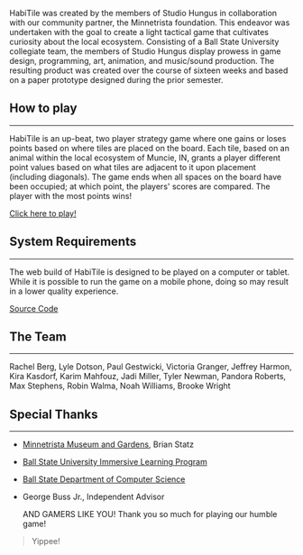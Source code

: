 HabiTile was created by the members of Studio Hungus in collaboration with our community partner, the Minnetrista foundation. This endeavor was undertaken with the goal to create a light tactical game that cultivates curiosity about the local ecosystem. Consisting of a Ball State University collegiate team, the members of Studio Hungus display prowess in game design, programming, art, animation, and music/sound production. The resulting product was created over the course of sixteen weeks and based on a paper prototype designed during the prior semester.

## How to play
---
HabiTile is an up-beat, two player strategy game where one gains or loses points based on where tiles are placed on the board. Each tile, based on an animal within the local ecosystem of Muncie, IN, grants a player different point values based on what tiles are adjacent to it upon placement (including diagonals). The game ends when all spaces on the board have been occupied; at which point, the players' scores are compared. The player with the most points wins!

[Click here to play!](https://studio-hungus.github.io/habitile/)


## System Requirements
---
The web build of HabiTile is designed to be played on a computer or tablet. While it is possible to run the game on a mobile phone, doing so may result in a lower quality experience.

[Source Code](https://github.com/studio-hungus/habitile)


## The Team
---
Rachel Berg, Lyle Dotson, Paul Gestwicki,
Victoria Granger, Jeffrey Harmon, Kira Kasdorf,
Karim Mahfouz, Jadi Miller, Tyler Newman,
Pandora Roberts, Max Stephens, Robin Walma,
Noah Williams, Brooke Wright


## Special Thanks
---
- [Minnetrista Museum and Gardens](https://www.minnetrista.net), Brian Statz
- [Ball State University Immersive Learning Program](https://www.bsu.edu/about/administrativeoffices/immersive-learning)
- [Ball State Department of Computer Science](https://www.bsu.edu/academics/collegesanddepartments/computer-science)
- George Buss Jr., Independent Advisor

  AND GAMERS LIKE YOU! Thank you so much for playing our humble game!



> Yippee!

